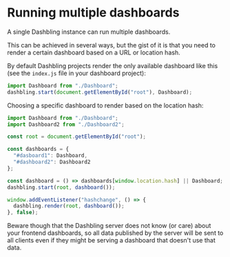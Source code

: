 # Running multiple dashboards

A single Dashbling instance can run multiple dashboards.

This can be achieved in several ways, but the gist of it is that you need to render a certain dashboard based on a URL or location hash.

By default Dashbling projects render the only available dashboard like this (see the `index.js` file in your dashboard project):

```js
import Dashboard from "./Dashboard";
dashbling.start(document.getElementById("root"), Dashboard);
```

Choosing a specific dashboard to render based on the location hash:

```js
import Dashboard from "./Dashboard";
import Dashboard2 from "./Dashboard2";

const root = document.getElementById("root");

const dashboards = {
  "#dasboard1": Dashboard,
  "#dashboard2": Dashboard2
};

const dashboard = () => dashboards[window.location.hash] || Dashboard;
dashbling.start(root, dashboard());

window.addEventListener("hashchange", () => {
  dashbling.render(root, dashboard());
}, false);
```

Beware though that the Dashbling server does not know (or care) about your frontend dashboards, so all data published by the server will be sent to all clients even if they might be serving a dashboard that doesn't use that data.
